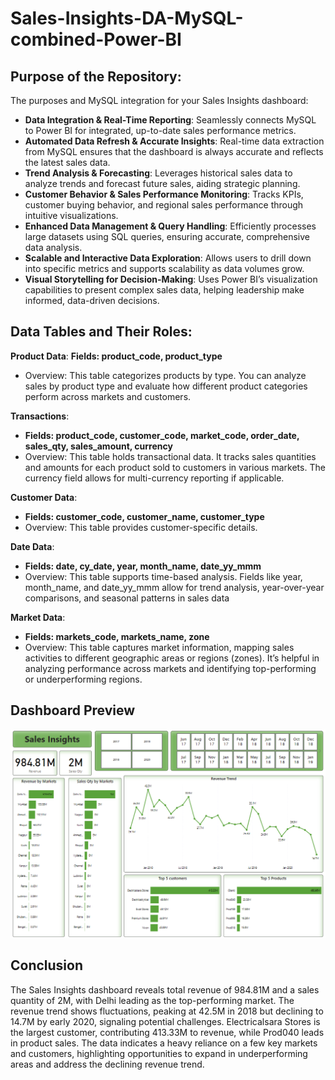 # Sales-Insights-DA-MySQL-combined-Power-BI

## Purpose of the Repository:
The purposes and MySQL integration for your Sales Insights dashboard:

- **Data Integration & Real-Time Reporting**: Seamlessly connects MySQL to Power BI for integrated, up-to-date sales performance metrics.
- **Automated Data Refresh & Accurate Insights**: Real-time data extraction from MySQL ensures that the dashboard is always accurate and reflects the latest sales data.
- **Trend Analysis & Forecasting**: Leverages historical sales data to analyze trends and forecast future sales, aiding strategic planning.
- **Customer Behavior & Sales Performance Monitoring**: Tracks KPIs, customer buying behavior, and regional sales performance through intuitive visualizations.
- **Enhanced Data Management & Query Handling**: Efficiently processes large datasets using SQL queries, ensuring accurate, comprehensive data analysis.
- **Scalable and Interactive Data Exploration**: Allows users to drill down into specific metrics and supports scalability as data volumes grow.
- **Visual Storytelling for Decision-Making**: Uses Power BI’s visualization capabilities to present complex sales data, helping leadership make informed, data-driven decisions.

## Data Tables and Their Roles:
**Product Data**:
**Fields: product_code, product_type**
- Overview: This table categorizes products by type. You can analyze sales by product type and evaluate how different product categories perform across markets and customers.

**Transactions**:
- **Fields: product_code, customer_code, market_code, order_date, sales_qty, sales_amount, currency**
- Overview: This table holds transactional data. It tracks sales quantities and amounts for each product sold to customers in various markets. The currency field allows for multi-currency reporting if applicable.

**Customer Data**:
- **Fields: customer_code, customer_name, customer_type**
- Overview: This table provides customer-specific details.

**Date Data**:
- **Fields: date, cy_date, year, month_name, date_yy_mmm**
- Overview: This table supports time-based analysis. Fields like year, month_name, and date_yy_mmm allow for trend analysis, year-over-year comparisons, and seasonal patterns in sales data

**Market Data**:
- **Fields: markets_code, markets_name, zone**
- Overview: This table captures market information, mapping sales activities to different geographic areas or regions (zones). It’s helpful in analyzing performance across markets and identifying top-performing or underperforming regions.

## Dashboard Preview
![NVIDIA](https://github.com/Niharika-yadav/Sales-Insights-DA-MySQL-combined-Power-BI/blob/8f140a6e4786738b097bf7927694f7dfeb716301/Documents/Sales%20Insights%20DA%20MySQL%20combind%20Power%20BI.png)

## Conclusion
The Sales Insights dashboard reveals total revenue of 984.81M and a sales quantity of 2M, with Delhi leading as the top-performing market. The revenue trend shows fluctuations, peaking at 42.5M in 2018 but declining to 14.7M by early 2020, signaling potential challenges. Electricalsara Stores is the largest customer, contributing 413.33M to revenue, while Prod040 leads in product sales. The data indicates a heavy reliance on a few key markets and customers, highlighting opportunities to expand in underperforming areas and address the declining revenue trend.


